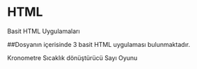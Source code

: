 # HTML
Basit HTML Uygulamaları

##Dosyanın içerisinde 3 basit HTML uygulaması bulunmaktadır.

Kronometre
Sıcaklık dönüştürücü 
Sayı Oyunu
